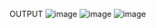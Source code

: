 OUTPUT
![image](https://github.com/user-attachments/assets/f1eaed43-2891-4e4a-a08a-34b218958990)
![image](https://github.com/user-attachments/assets/68c186a9-dd13-4cab-8753-ad42da57b8b7)
![image](https://github.com/user-attachments/assets/79f10ccf-1607-473a-aa17-d48866e9b7fa)


